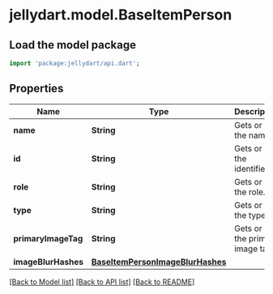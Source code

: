 # jellydart.model.BaseItemPerson

## Load the model package
```dart
import 'package:jellydart/api.dart';
```

## Properties
Name | Type | Description | Notes
------------ | ------------- | ------------- | -------------
**name** | **String** | Gets or sets the name. | [optional] 
**id** | **String** | Gets or sets the identifier. | [optional] 
**role** | **String** | Gets or sets the role. | [optional] 
**type** | **String** | Gets or sets the type. | [optional] 
**primaryImageTag** | **String** | Gets or sets the primary image tag. | [optional] 
**imageBlurHashes** | [**BaseItemPersonImageBlurHashes**](BaseItemPersonImageBlurHashes.md) |  | [optional] 

[[Back to Model list]](../README.md#documentation-for-models) [[Back to API list]](../README.md#documentation-for-api-endpoints) [[Back to README]](../README.md)


